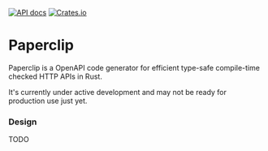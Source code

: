 [![API docs](https://img.shields.io/badge/docs-latest-blue.svg)](https://paperclip.waffles.space/paperclip)
[![Crates.io](https://img.shields.io/crates/v/paperclip.svg)](https://crates.io/crates/paperclip)

# Paperclip

Paperclip is a OpenAPI code generator for efficient type-safe compile-time checked HTTP APIs in Rust.

It's currently under active development and may not be ready for production use just yet.

### Design

TODO
